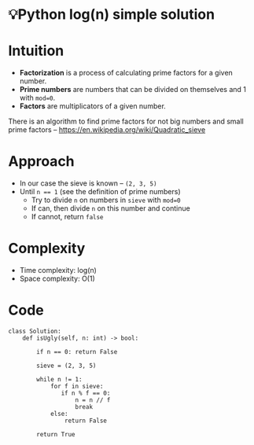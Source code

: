 # 💡Python log(n) simple solution

# Intuition
- **Factorization** is a process of calculating prime factors for a given number.
- **Prime numbers** are numbers that can be divided on themselves and 1 with `mod=0`.
- **Factors** are multiplicators of a given number.

There is an algorithm to find prime factors for not big numbers and small prime factors – https://en.wikipedia.org/wiki/Quadratic_sieve

# Approach

- In our case the sieve is known – `(2, 3, 5)`
- Until `n == 1` (see the definition of prime numbers)
  - Try to divide `n` on numbers in `sieve` with `mod=0`
  - If can, then divide `n` on this number and continue
  - If cannot, return `false`

# Complexity
- Time complexity: log(n)
- Space complexity: O(1)

# Code
```
class Solution:
    def isUgly(self, n: int) -> bool:
        
        if n == 0: return False

        sieve = (2, 3, 5)

        while n != 1:
            for f in sieve:
               if n % f == 0:
                   n = n // f
                   break
            else:
                return False

        return True

```
